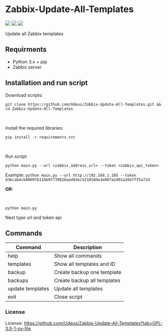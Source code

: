 # Zabbix-Update-All-Templates


[![](https://img.shields.io/badge/View-My_Profile-green?logo=GitHub)](https://github.com/Udeus)
[![](https://img.shields.io/badge/View-My_Repositories-blue?logo=GitHub)](https://github.com/Udeus?tab=repositories)
![](https://img.shields.io/github/license/udeus/zabbix-import-hosts)

Update all Zabbix templates

## Requirments
- Python 3.x + pip
- Zabbix server


## Installation and run script
Download scripts:
```
git clone https://github.com/Udeus/Zabbix-Update-All-Templates.git && cd Zabbix-Update-All-Templates
```
<br>

Install the required libraries:
```python3.12
pip install -r requirements.txt
```
<br>

Run script:
```
python main.py --url <zabbix_address_url> --token <zabbix_api_token>
```
Example:
`
python main.py --url http://192.168.1.105 --token d36cab4cb00097b11bb97739828aed93ec521858de3e007a2d91a2047ff5a72d
`
<br>

**OR:**

<br>

```
python main.py
```
Next type url and token api


## Commands

| Command          | Description                 |
|------------------|-----------------------------|
| help             | Show all commands           |
| templates        | Show all templates and ID   |
| backup           | Create backup one template  |
| backups          | Create backup all templates |
| update templates | Update all templates        |
| exit             | Close script                |

### License

License: https://github.com/Udeus/Zabbix-Update-All-Templates?tab=GPL-3.0-1-ov-file